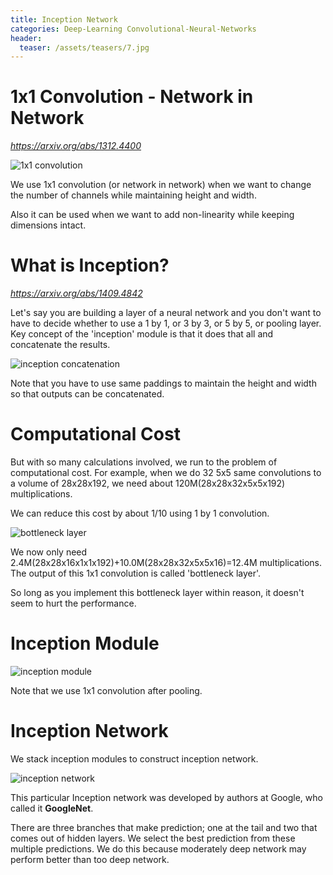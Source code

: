 ```yaml
---
title: Inception Network
categories: Deep-Learning Convolutional-Neural-Networks
header:
  teaser: /assets/teasers/7.jpg
---
```


# 1x1 Convolution - Network in Network

*https://arxiv.org/abs/1312.4400*

![1x1 convolution](https://lh3.googleusercontent.com/TcSbTT_pQz23Q69LSNo0egs8Tvy_ej1QoUO9H4_abuWLUZZtYZ5F_4nYmiXrRdcTShpT8ge9dy2eGJaS3BgpQTIOfXT7CFI-mfVeuEhNo2CAIONw136GEfGJyogwfORsdP0uZUK9Lw=w2400)

We use 1x1 convolution (or network in network) when we want to change the number of channels while maintaining height and width.

Also it can be used when we want to add non-linearity while keeping dimensions intact.

# What is Inception?

*https://arxiv.org/abs/1409.4842*

Let's say you are building a layer of a neural network and you don't want to have to decide whether to use a 1 by 1, or 3 by 3, or 5 by 5, or pooling layer. Key concept of the 'inception' module is that it does that all and concatenate the results.

![inception concatenation](https://lh3.googleusercontent.com/9uHhp9rwF6RKnvL67CfiXpb2mOC8L_J0E14m4-6m7p6se63k8pZkH1-DFk8ZEaBxkwM7b9krE9Og5_yH4O2KBYRLZtYOqJJ-CRY0cNG9cJ6NE8ToEU-XqxHV3ulSv90RKEZuDAAgfA=w2400)

Note that you have to use same paddings to maintain the height and width so that outputs can be concatenated.

# Computational Cost

But with so many calculations involved, we run to the problem of computational cost. For example, when we do 32 5x5 same convolutions to a volume of 28x28x192, we need about 120M(28x28x32x5x5x192) multiplications.

We can reduce this cost by about 1/10 using 1 by 1 convolution.

![bottleneck layer](https://lh3.googleusercontent.com/l2s4bMKylSs0vHRoXCoJYcWc12yGf9ggti3iKR8XxZdpqSiNg5KsWSXBZ8VrBbvC-o7aiQiXZvuPMklL-41a8sTyKNpD1WVoHhAT1Lwd_T85gE-fc9jLQbYnv8HoF5vBJJ7sjKM90g=w2400)

We now only need 2.4M(28x28x16x1x1x192)+10.0M(28x28x32x5x5x16)=12.4M multiplications. The output of this 1x1 convolution is called 'bottleneck layer'.

So long as you implement this bottleneck layer within reason, it doesn't seem to hurt the performance.

# Inception Module

![inception module](https://lh3.googleusercontent.com/pY8gGAimAp32fJMJz-NfMy9zENtRpyH4XzDolSMNbIoxPrApMS9_bVXFsxG_a0o40prbDfOG7nvjZJ9PqVrjITHK52jG2DGg7JWUhhoK3LrPL2vY7ta7SR0-YtYJl_KCAP0-uRBdoQ=w2400)

Note that we use 1x1 convolution after pooling.

# Inception Network

We stack inception modules to construct inception network.

![inception network](https://lh3.googleusercontent.com/CUNGdQSq8Z_8tPS0gpE3ZLf1qDORwmVjtL1dNJYZ38j5VAKgR0_Fq6OVTWkkOWWAeZSqsk-ujnfbPAQb16Kz8M-bRYN-sHo59jB8GpwUgEdZqtXFNpPf7tRgOABjTrFkob3DSE6_tw=w2400)

This particular Inception network was developed by authors at Google, who called it **GoogleNet**.

There are three branches that make prediction; one at the tail and two that comes out of hidden layers. We select the best prediction from these multiple predictions. We do this because moderately deep network may perform better than too deep network.
